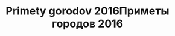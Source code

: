 ---
title: ['Primety gorodov 2016', 'Приметы городов 2016']
categories: [exhibitionsAndFestivals, media, educationAndCulture]
designEnd: 2016
---